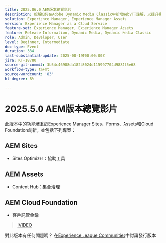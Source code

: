 ```yaml
---
title: 2025.06.0 AEM版本總覽影片
description: 瞭解如何在Adobe Dynamic Media Classic中新增WebVTT註解，以提升視訊的協助工具、SEO和全球觸及率。
solution: Experience Manager, Experience Manager Assets
version: Experience Manager as a Cloud Service
feature-set: Experience Manager, Experience Manager Assets
feature: Release Information, Dynamic Media, Dynamic Media Classic
role: Admin, Developer, User
level: Beginner, Intermediate
doc-type: Event
duration: 334
last-substantial-update: 2025-08-19T00:00:00Z
jira: KT-18780
source-git-commit: 3b54c46988da18248024d115997704d9881f5e68
workflow-type: tm+mt
source-wordcount: '83'
ht-degree: 8%

---
```



# 2025.5.0 AEM版本總覽影片

此版本中的功能著重於Experience Manager Sites、Forms、Assets和Cloud Foundation創新，並包括下列專案：

## AEM Sites

* Sites Optimizer：協助工具

## AEM Assets

* Content Hub：集合治理

## AEM Cloud Foundation

* 客戶託管金鑰

>[!VIDEO](https://video.tv.adobe.com/v/3470878/?learn=on&enablevpops)

對此版本有任何問題嗎？  在[Experience League Communities](https://adobe.ly/41aKNSd)中討論發行版本
